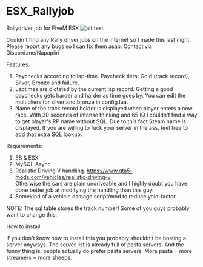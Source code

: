 # ESX_Rallyjob
Rallydriver job for FiveM ESX
![alt text](https://i.imgur.com/lwX5iOw.jpg)

Couldn't find any Rally driver jobs on the internet so I made this last night. 
Please report any bugs so I can fix them asap. Contact via Discord.me/Napapiiri

Features:  
1. Paychecks according to lap-time. Paycheck tiers: Gold (track record), Silver, Bronze and failure.
2. Laptimes are dictated by the current lap record. Getting a good paychecks gets harder and harder as time goes by. You can edit the multipliers for silver and bronze in config.lua.
3. Name of the track record holder is displayed when player enters a new race.  With 30 seconds of intense thinking and 65 IQ I couldn't find a way to get player's RP name without SQL. Due to this fact Steam name is displayed.  If you are willing to fuck your server in the ass, feel free to add that extra SQL lookup.

Requirements:
1. ES & ESX
2. MySQL Async
3. Realistic Driving V handling. https://www.gta5-mods.com/vehicles/realistic-driving-v  
Otherwise the cars are plain undriveable and I highly doubt you have done better job at modifying the handling than this guy.
4. Somekind of a vehicle damage script/mod to reduce yolo-factor.

NOTE: The sql table stores the track number! Some of you guys probably want to change this.

How to install:

If you don't know how to install this you probably shouldn't be hosting a server anyways. 
The server list is already full of pasta servers. And the funny thing is, people actually do prefer pasta servers.
More pasta = more streamers = more sheeps.

